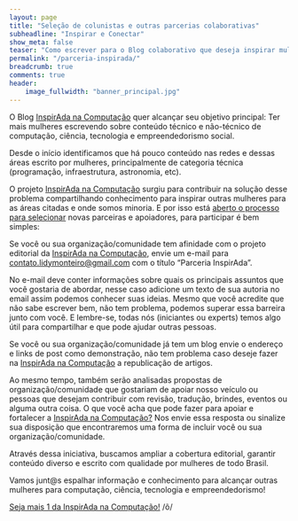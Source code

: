```yaml
---
layout: page
title: "Seleção de colunistas e outras parcerias colaborativas"
subheadline: "Inspirar e Conectar"
show_meta: false
teaser: "Como escrever para o Blog colaborativo que deseja inspirar mulheres para computação, ciência e tecnologia?"
permalink: "/parceria-inspirada/"
breadcrumb: true
comments: true
header:
    image_fullwidth: "banner_principal.jpg"
---
```


O Blog <a href="https://inspiradanacomputacao.com" target="_blank">InspirAda na Computação</a> quer alcançar seu objetivo principal: Ter mais mulheres escrevendo sobre conteúdo técnico e não-técnico de computação, ciência, tecnologia e empreendedorismo social. 

Desde o início identificamos que há pouco conteúdo nas redes e dessas áreas escrito por mulheres, principalmente de categoria técnica (programação, infraestrutura, astronomia, etc). 

O projeto <a href="https://inspiradanacomputacao.com" target="_blank">InspirAda na Computação</a> surgiu para contribuir na solução desse problema compartilhando conhecimento para inspirar outras mulheres para as áreas citadas e onde somos minoria. E por isso está <a href="https://inspiradanacomputacao.com/parceria-inspirada/" target="_blank">aberto o processo para selecionar</a> novas parceiras e apoiadores, para participar é bem simples: 

Se você ou sua organização/comunidade tem afinidade com o projeto editorial da <a href="https://inspiradanacomputacao.com" target="_blank">InspirAda na Computação</a>, envie um e-mail para contato.lidymonteiro@gmail.com com o título “Parceria InspirAda”. 

No e-mail deve conter informações sobre quais os principais assuntos que você gostaria de abordar, nesse caso adicione um texto de sua autoria no email assim podemos conhecer suas ideias. Mesmo que você acredite que não sabe escrever bem, não tem problema, podemos superar essa barreira junto com você. E lembre-se, todas nós (iniciantes ou experts) temos algo útil para compartilhar e que pode ajudar outras pessoas.  

Se você ou sua organização/comunidade já tem um blog envie o endereço e links de post como demonstração, não tem problema caso deseje fazer na <a href="https://inspiradanacomputacao.com" target="_blank">InspirAda na Computação</a> a republicação de artigos. 

Ao mesmo tempo, também serão analisadas propostas de organização/comunidade que gostariam de apoiar nosso veículo ou pessoas que desejam contribuir com revisão, tradução, brindes, eventos ou alguma outra coisa. O que você acha que pode fazer para apoiar e fortalecer a <a href="https://inspiradanacomputacao.com/sobre/" target="_blank">InspirAda na Computação?</a> Nos envie essa resposta ou sinalize sua disposição que encontraremos uma forma de incluir você ou sua organização/comunidade. 

Através dessa iniciativa, buscamos ampliar a cobertura editorial, garantir conteúdo diverso e escrito com qualidade por mulheres de todo Brasil.

Vamos junt@s espalhar informação e conhecimento para alcançar outras mulheres para computação, ciência, tecnologia e empreendedorismo!

<a href="https://inspiradanacomputacao.com/colaboradores/" target="_blank">Seja mais 1 da InspirAda na Computação!</a> /õ/